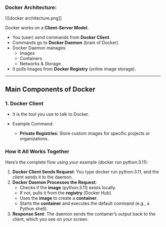 ### Docker Architecture:

![[docker architecture.png]]

Docker works on a **Client-Server Model**.

- You (user) send commands from **Docker Client**.
- Commands go to **Docker Daemon** (brain of Docker).
- Docker Daemon manages:
  - Images
  - Containers
  - Networks & Storage
- It pulls Images from **Docker Registry** (online image storage).

---

## Main Components of Docker

### 1. Docker Client
- It is the tool you use to talk to Docker.
- Example Command:

    - **Private Registries**: Store custom images for specific projects or organizations.
### How It All Works Together

Here’s the complete flow using your example (docker run python:3.11):

1. **Docker Client Sends Request**: You type docker run python:3.11, and the client sends it to the daemon.
2. **Docker Daemon Processes the Request**:
    - Checks if the **image** (python:3.11) exists locally.
    - If not, pulls it from the **registry** (Docker Hub).
    - Uses the **image** to create a **container**.
    - Starts the **container** and executes the default command (e.g., a Python shell).
3. **Response Sent**: The daemon sends the container’s output back to the client, which you see on your screen.

